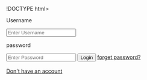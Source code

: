 !DOCTYPE html>
<html lang="en">
<head>
    <meta charset="UTF-8">
    <meta name="viewport" content="width=device-width, initial-scale=1.0">
    <meta http-equiv="X-UA-Compatible" content="ie=edge">
    <title>login form</title>
<form method="POST"> 
    <p>Username</p>
<input type="text" name="username" placeholder="Enter Username">
<p>password</p>
<input type="Password" name="password" placeholder="Enter Password">
<button name="Submit">Login</button>
<a href="#">forget password?</a><br>
<br>
<a href="#">Don't have an account</a>


</form>
    </div>


    
</body>
</html
